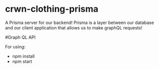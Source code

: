 # crwn-clothing-prisma
A Prisma server for our backend! Prisma is a layer between our database and our client application that allows us to make graphQL requests!

#Graph QL API

For using:
  - npm install
  - npm start
